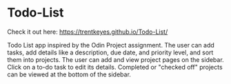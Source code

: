 # Todo-List

Check it out here: https://trentkeyes.github.io/Todo-List/

Todo List app inspired by the Odin Project assignment. The user can add tasks, add details like a description, due date, and priority level, and sort them into projects. The user can add and view project pages on the sidebar. Click on a to-do task to edit its details. Completed or "checked off" projects can be viewed at the bottom of the sidebar.
